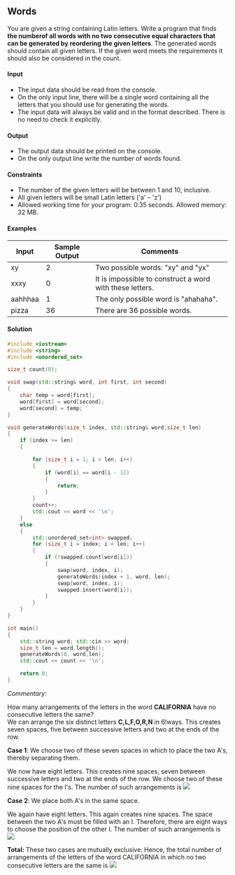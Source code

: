 ## Words
You are given a string containing Latin letters. Write a program that finds **the numberof all words with no two  consecutive equal characters that can be generated by reordering the given letters**. The generated words should contain all given letters. If the given word meets the requirements it should also be considered in the count.
#### Input
-	The input data should be read from the console.
-	On the only input line, there will be a single word containing all the letters that you should use for generating the words.
-	The input data will always be valid and in the format described. There is no need to check it explicitly.
#### Output
-	The output data should be printed on the console.
-	On the only output line write the number of words found.
#### Constraints
-	The number of the given letters will be between 1 and 10, inclusive.
-	All given letters will be small Latin letters ('a' – 'z')
-	Allowed working time for your program: 0.35 seconds. Allowed memory: 32 MB.
#### Examples
Input|	Sample Output|	Comments
-|-|-
xy|	2|	Two possible words: "xy" and "yx"
xxxy|	0|	It is impossible to construct a word with these letters.
aahhhaa|	1|	The only possible word is "ahahaha".
pizza|	36|	There are 36 possible words.

#### Solution
```cpp
#include <iostream>
#include <string>
#include <unordered_set>

size_t count(0);

void swap(std::string& word, int first, int second)
{
	char temp = word[first];
	word[first] = word[second];
	word[second] = temp;
}

void generateWords(size_t index, std::string& word,size_t len)
{
	if (index >= len)
	{

		for (size_t i = 1; i < len; i++)
		{
			if (word[i] == word[i - 1])
			{
				return;
			}
		}
		count++;
		std::cout << word << '\n';
	}
	else
	{
		std::unordered_set<int> swapped;
		for (size_t i = index; i < len; i++)
		{
			if (!swapped.count(word[i]))
			{
				swap(word, index, i);
				generateWords(index + 1, word, len);
				swap(word, index, i);
				swapped.insert(word[i]);
			}
		}
	}
}

int main()
{
	std::string word; std::cin >> word;
	size_t len = word.length();
	generateWords(0, word,len);
	std::cout << count << '\n';

	return 0;
}
```
*Commentary:*

How many arrangements of the letters in the word **CALIFORNIA** have no consecutive letters the same?<br>
We can arrange the six distinct letters **C,L,F,O,R,N** in 6!ways. This creates seven spaces, five between successive letters and two at the ends of the row.

**Case 1**: We choose two of these seven spaces in which to place the two A's, thereby separating them.

We now have eight letters. This creates nine spaces, seven between successive letters and two at the ends of the row. We choose two of these nine spaces for the I's. The number of such arrangements is <img src="https://latex.codecogs.com/svg.latex?\Large&space;6!\binom{7}{2}\binom{9}{2}=544,320">

**Case 2**: We place both A's in the same space.

We again have eight letters. This again creates nine spaces. The space between the two A's must be filled with an I. Therefore, there are eight ways to choose the position of the other I. The number of such arrangements is
<img src="https://latex.codecogs.com/svg.latex?\Large&space;6!\binom{7}{1}\binom{8}{1}=40,320">

**Total:** These two cases are mutually exclusive. Hence, the total number of arrangements of the letters of the word CALIFORNIA in which no two consecutive letters are the same is <img src="https://latex.codecogs.com/svg.latex?\Large&space;6!\Bigg[\binom{7}{2}\binom{9}{2}+\binom{7}{1}\binom{8}{1}\Bigg]=584,640">
